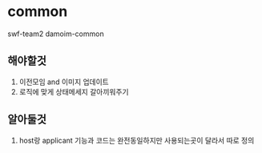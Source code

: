 # common

swf-team2 damoim-common

## 해야할것
1. 이전모임 and 이미지 업데이트
2. 로직에 맞게 상태메세지 갈아끼워주기
## 알아둘것
1. host랑 applicant 기능과 코드는 완전동일하지만 사용되는곳이 달라서 따로 정의
